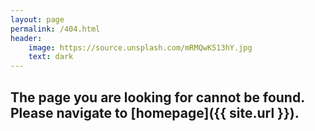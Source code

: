 ```yaml
---
layout: page
permalink: /404.html
header:
    image: https://source.unsplash.com/mRMQwK513hY.jpg
    text: dark
---
```


## The page you are looking for cannot be found. Please navigate to [homepage]({{ site.url }}).
